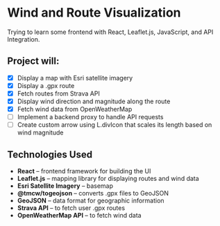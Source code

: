 # Wind and Route Visualization

Trying to learn some frontend with React, Leaflet.js, JavaScript, and API Integration.

## Project will:
- [X] Display a map with Esri satellite imagery
- [X] Display a .gpx route 
- [X] Fetch routes from Strava API
- [X] Display wind direction and magnitude along the route
- [X] Fetch wind data from OpenWeatherMap
- [ ] Implement a backend proxy to handle API requests
- [ ] Create custom arrow using L.divIcon that scales its length based on wind magnitude

## Technologies Used
- **React** – frontend framework for building the UI  
- **Leaflet.js** – mapping library for displaying routes and wind data  
- **Esri Satellite Imagery** – basemap  
- **@tmcw/togeojson** – converts .gpx files to GeoJSON  
- **GeoJSON** – data format for geographic information  
- **Strava API** – to fetch user .gpx routes  
- **OpenWeatherMap API** – to fetch wind data  
